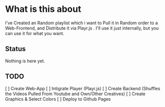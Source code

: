 # What is this about

I've Created an Random playlist which i want to Pull it in Random order to a Web-Frontend, and Distribute it via Playr.js . I'll use it just internally, but you can use it for what you want.


## Status
Nothing is here yet.



## TODO

[ ] Create Web-App
[ ] Intigrate Player (Playr.js)
[ ] Create Backend (Shuffles the Videos Pulled From Youtube and Own/Other Creatives)
[ ] Create Graphics & Select Colors
[ ] Deploy to Github Pages
